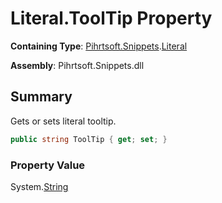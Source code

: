 # Literal\.ToolTip Property

**Containing Type**: [Pihrtsoft.Snippets](../../README.md)\.[Literal](../README.md)

**Assembly**: Pihrtsoft\.Snippets\.dll

## Summary

Gets or sets literal tooltip\.

```csharp
public string ToolTip { get; set; }
```

### Property Value

System\.[String](https://docs.microsoft.com/en-us/dotnet/api/system.string)

